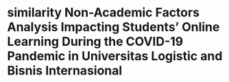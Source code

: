 # similarity Non-Academic Factors Analysis Impacting Students’ Online Learning During the COVID-19 Pandemic in Universitas Logistic and Bisnis Internasional


